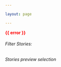 ```yaml
---

layout: page

---
```

<script client-only>
  if(window && !customElements.get('eox-itemfilter')) import("@eox/itemfilter");
</script>

<script setup>
  import { ref, onMounted } from 'vue';
  import { withBase, useRouter } from 'vitepress';

  const router = useRouter();
  const items = ref([]);
  const error = ref('');

  const filterProps = [{
    "keys": [
      "title",
      "subtitle",
      "theme"
    ],
    "title": "By keyword",
    "type": "text",
    "placeholder": "Search in title or subtitle",
    "expanded": true
  }, {
    "key": 'theme',
    "title": 'By theme',
    expanded: true
  }
  ];

  onMounted(async () => {
    try {
      const params = new URLSearchParams(window.location.search);
      const preview_url = params.get('preview_url');

      if (!preview_url) {
        throw new Error('Missing "preview_url" parameter in URL.');
      }

      const response = await fetch(`${preview_url}narratives.json`);
      if (!response.ok) {
        throw new Error(`Failed to fetch data from: ${preview_url}narratives.json`);
      }

      const results = await response.json();
      results.forEach(res => {
        res.image = preview_url + res.image;
      });
      items.value = results;

    } catch (err) {
      error.value = err.message;
      console.error('Fetch error:', err);
    }
  });

  // Click event handler
  const handleResultClick = (evt) => {
    const sections = evt.detail.file.split("/");
    const filename = sections[sections.length-1].split(".")[0];
    router.go(withBase(`/story?id=${filename}`));
  };
</script>

<div class="large-space"></div>

<div v-if="error" style="color: red; font-weight: bold;">
  {{ error }}
</div>
<div v-else>
  <client-only>
    <eox-itemfilter
      :items="items"
      titleProperty="title"
      imageProperty="image"
      subTitleProperty="subtitle"
      aggregateResults="theme"
      :filterProperties="filterProps"
      resultType="cards"
      @select="handleResultClick"
      style="--select-filter-max-items: 10"
      class="large-margin bottom-margin"
    >
      <h6 slot="filterstitle" class="small vertical-margin">Filter Stories:</h6>
      <h6 slot="resultstitle" class="large large-margin vertical-margin top-padding">Stories preview selection</h6>
    </eox-itemfilter>
  </client-only>
</div>

<div class="large-space"></div>

<style>
  eox-itemfilter {
    --form-flex-direction: colrowumn;
  }
  @media (max-width: 768px) {
    eox-itemfilter {
      --form-flex-direction: column;
    }
  }
</style>

